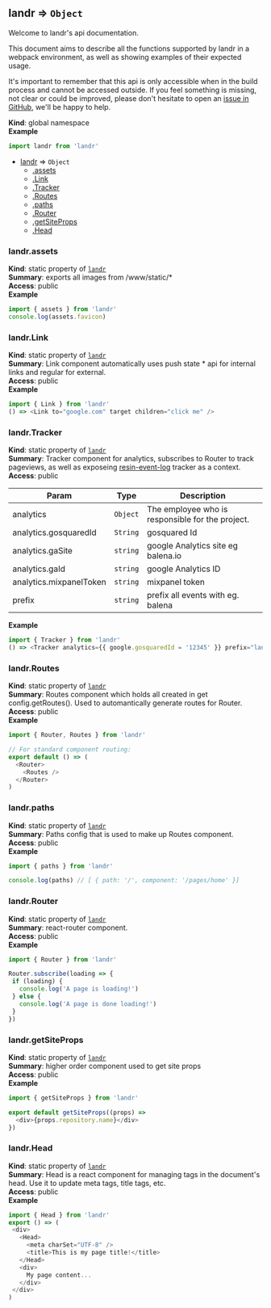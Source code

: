 <a name="landr"></a>

## landr ⇒ <code>Object</code>
Welcome to landr's api documentation.

This document aims to describe all the functions supported by landr in a webpack environment, as well as showing examples of their expected usage.

It's important to remember that this api is only accessible when in the build process and cannot be accessed outside.
If you feel something is missing, not clear or could be improved, please don't hesitate to open an [issue in GitHub](https://github.com/resin-io/landr/issues/new), we'll be happy to help.

**Kind**: global namespace  
**Example**  
```js
import landr from 'landr'
```

* [landr](#landr) ⇒ <code>Object</code>
    * [.assets](#landr.assets)
    * [.Link](#landr.Link)
    * [.Tracker](#landr.Tracker)
    * [.Routes](#landr.Routes)
    * [.paths](#landr.paths)
    * [.Router](#landr.Router)
    * [.getSiteProps](#landr.getSiteProps)
    * [.Head](#landr.Head)

<a name="landr.assets"></a>

### landr.assets
**Kind**: static property of [<code>landr</code>](#landr)  
**Summary**: exports all images from <repo-dir>/www/static/*  
**Access**: public  
**Example**  
```js
import { assets } from 'landr'
console.log(assets.favicon)
```
<a name="landr.Link"></a>

### landr.Link
**Kind**: static property of [<code>landr</code>](#landr)  
**Summary**: Link component automatically uses push state * api for internal links and regular <a> for external.  
**Access**: public  
**Example**  
```js
import { Link } from 'landr'
() => <Link to="google.com" target children="click me" />
```
<a name="landr.Tracker"></a>

### landr.Tracker
**Kind**: static property of [<code>landr</code>](#landr)  
**Summary**: Tracker component for analytics, subscribes to Router to track pageviews,
as well as exposeing
[resin-event-log](https://github.com/resin-io-modules/resin-analytics/tree/master/packages/resin-event-log)
tracker as a context.  
**Access**: public  

| Param | Type | Description |
| --- | --- | --- |
| analytics | <code>Object</code> | The employee who is responsible for the project. |
| analytics.gosquaredId | <code>String</code> | gosquared Id |
| analytics.gaSite | <code>string</code> | google Analytics site eg balena.io |
| analytics.gaId | <code>string</code> | google Analytics ID |
| analytics.mixpanelToken | <code>string</code> | mixpanel token |
| prefix | <code>string</code> | prefix all events with <name> eg. balena |

**Example**  
```js
import { Tracker } from 'landr'
() => <Tracker analytics={{ google.gosquaredId = '12345' }} prefix="landr" children={...} />
```
<a name="landr.Routes"></a>

### landr.Routes
**Kind**: static property of [<code>landr</code>](#landr)  
**Summary**: Routes component which holds all <Routes> created in get config.getRoutes(). Used to automantically generate routes for Router.  
**Access**: public  
**Example**  
```js
import { Router, Routes } from 'landr'

// For standard component routing:
export default () => (
  <Router>
    <Routes />
  </Router>
)
```
<a name="landr.paths"></a>

### landr.paths
**Kind**: static property of [<code>landr</code>](#landr)  
**Summary**: Paths config that is used to make up Routes component.  
**Access**: public  
**Example**  
```js
import { paths } from 'landr'

console.log(paths) // [ { path: '/', component: '/pages/home' }]
```
<a name="landr.Router"></a>

### landr.Router
**Kind**: static property of [<code>landr</code>](#landr)  
**Summary**: react-router component.  
**Access**: public  
**Example**  
```js
import { Router } from 'landr'

Router.subscribe(loading => {
 if (loading) {
   console.log('A page is loading!')
 } else {
   console.log('A page is done loading!')
 }
})
```
<a name="landr.getSiteProps"></a>

### landr.getSiteProps
**Kind**: static property of [<code>landr</code>](#landr)  
**Summary**: higher order component used to get site props  
**Access**: public  
**Example**  
```js
import { getSiteProps } from 'landr'

export default getSiteProps((props) =>
  <div>{props.repository.name}</div>
})
```
<a name="landr.Head"></a>

### landr.Head
**Kind**: static property of [<code>landr</code>](#landr)  
**Summary**: Head is a react component for managing tags in the document's head. Use it to update meta tags, title tags, etc.  
**Access**: public  
**Example**  
```js
import { Head } from 'landr'
export () => (
 <div>
   <Head>
     <meta charSet="UTF-8" />
     <title>This is my page title!</title>
   </Head>
   <div>
     My page content...
   </div>
 </div>
)
```
